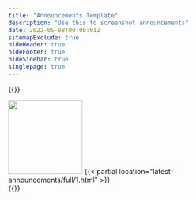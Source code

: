 ```yaml
---
title: "Announcements Template"
description: "Use this to screenshot announcements"
date: 2022-05-08T00:00:01Z
sitemapExclude: true
hideHeader: true
hideFooter: true
hideSidebar: true
singlepage: true
---
```

{{<html>}}
<div class="ss-template-container">
<img src="/images/logo.png" class="style-exclude" width="150px">
{{< partial location="latest-announcements/full/1.html" >}}   
</div>
{{</html>}}
